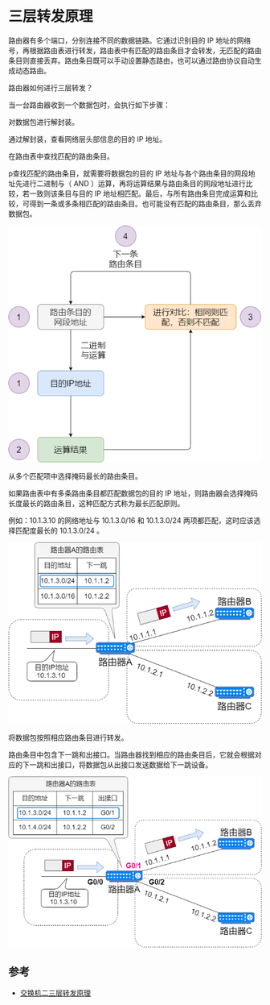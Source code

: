 # 三层转发原理

路由器有多个端口，分别连接不同的数据链路。它通过识别目的 IP 地址的网络号，再根据路由表进行转发，路由表中有匹配的路由条目才会转发，无匹配的路由条目则直接丢弃。路由条目既可以手动设置静态路由，也可以通过路由协议自动生成动态路由。

路由器如何进行三层转发？

当一台路由器收到一个数据包时，会执行如下步骤：

对数据包进行解封装。

通过解封装，查看网络层头部信息的目的 IP 地址。

在路由表中查找匹配的路由条目。

p查找匹配的路由条目，就需要将数据包的目的 IP 地址与各个路由条目的网段地址先进行二进制与（ AND ）运算，再将运算结果与路由条目的网段地址进行比较，若一致则该条目与目的 IP 地址相匹配。最后，与所有路由条目完成运算和比较，可得到一条或多条相匹配的路由条目。也可能没有匹配的路由条目，那么丢弃数据包。

![](/static/images/2312/p015.png)

从多个匹配项中选择掩码最长的路由条目。

如果路由表中有多条路由条目都匹配数据包的目的 IP 地址，则路由器会选择掩码长度最长的路由条目，这种匹配方式称为最长匹配原则。

例如：10.1.3.10 的网络地址与 10.1.3.0/16 和 10.1.3.0/24 两项都匹配，这时应该选择匹配度最长的 10.1.3.0/24 。


![](/static/images/2312/p016.png)

将数据包按照相应路由条目进行转发。

路由条目中包含下一跳和出接口。当路由器找到相应的路由条目后，它就会根据对应的下一跳和出接口，将数据包从出接口发送数据给下一跳设备。

![](/static/images/2312/p017.png)

## 参考

- [交换机二三层转发原理](https://mengyx.com.cn/2021/11/16/simpread-%E4%BA%A4%E6%8D%A2%E6%9C%BA%E4%BA%8C%E4%B8%89%E5%B1%82%E8%BD%AC%E5%8F%91%E5%8E%9F%E7%90%86%E6%98%AF%E4%BB%80%E4%B9%88%EF%BC%9F/)